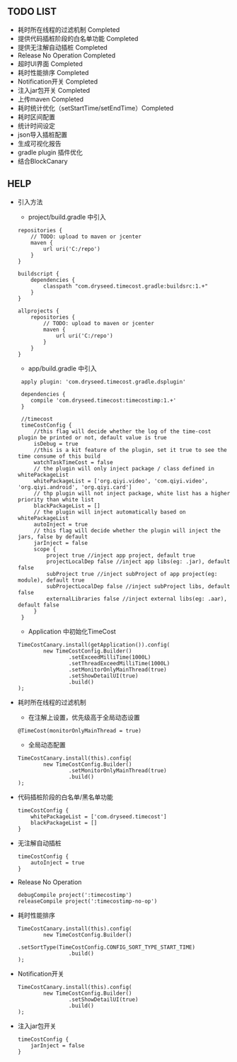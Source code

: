 ## TODO LIST
* 耗时所在线程的过滤机制 Completed
* 提供代码插桩阶段的白名单功能 Completed
* 提供无注解自动插桩 Completed
* Release No Operation Completed
* 超时UI界面 Completed
* 耗时性能排序 Completed
* Notification开关 Completed
* 注入jar包开关 Completed
* 上传maven Completed
* 耗时统计优化（setStartTime/setEndTime）Completed
* 耗时区间配置
* 统计时间设定
* json导入插桩配置
* 生成可视化报告
* gradle plugin 插件优化
* 结合BlockCanary


## HELP

* 引入方法
    * project/build.gradle 中引入
    ```
    repositories {
        // TODO: upload to maven or jcenter
        maven {
            url uri('C:/repo')
        }
    }

    buildscript {
        dependencies {
            classpath "com.dryseed.timecost.gradle:buildsrc:1.+"
        }
    }

    allprojects {
        repositories {
            // TODO: upload to maven or jcenter
            maven {
                url uri('C:/repo')
            }
        }
    }
    ```
    * app/build.gradle 中引入
    ```
     apply plugin: 'com.dryseed.timecost.gradle.dsplugin'

     dependencies {
        compile 'com.dryseed.timecost:timecostimp:1.+'
     }

     //timecost
     timeCostConfig {
         //this flag will decide whether the log of the time-cost plugin be printed or not, default value is true
         isDebug = true
         //this is a kit feature of the plugin, set it true to see the time consume of this build
         watchTaskTimeCost = false
         // the plugin will only inject package / class defined in whitePackageList
         whitePackageList = ['org.qiyi.video', 'com.qiyi.video', 'org.qiyi.android', 'org.qiyi.card']
         // thp plugin will not inject package, white list has a higher priority than white list
         blackPackageList = []
         // the plugin will inject automatically based on whitePackageList
         autoInject = true
         // this flag will decide whether the plugin will inject the jars, false by default
         jarInject = false
         scope {
             project true //inject app project, default true
             projectLocalDep false //inject app libs(eg: .jar), default false
             subProject true //inject subProject of app project(eg: module), default true
             subProjectLocalDep false //inject subProject libs, default false
             externalLibraries false //inject external libs(eg: .aar), default false
         }
     }
    ```
    * Application 中初始化TimeCost
    ```
    TimeCostCanary.install(getApplication()).config(
            new TimeCostConfig.Builder()
                    .setExceedMilliTime(1000L)
                    .setThreadExceedMilliTime(1000L)
                    .setMonitorOnlyMainThread(true)
                    .setShowDetailUI(true)
                    .build()
    );
    ```

* 耗时所在线程的过滤机制
    * 在注解上设置，优先级高于全局动态设置
    ```
    @TimeCost(monitorOnlyMainThread = true)
    ```
    * 全局动态配置
    ```
    TimeCostCanary.install(this).config(
            new TimeCostConfig.Builder()
                    .setMonitorOnlyMainThread(true)
                    .build()
    );
    ```

* 代码插桩阶段的白名单/黑名单功能
    ```
    timeCostConfig {
        whitePackageList = ['com.dryseed.timecost']
        blackPackageList = []
    }
    ```

* 无注解自动插桩
    ```
    timeCostConfig {
        autoInject = true
    }
    ```

* Release No Operation
    ```
    debugCompile project(':timecostimp')
    releaseCompile project(':timecostimp-no-op')
    ```

* 耗时性能排序
    ```
    TimeCostCanary.install(this).config(
            new TimeCostConfig.Builder()
                    .setSortType(TimeCostConfig.CONFIG_SORT_TYPE_START_TIME)
                    .build()
    );
    ```

* Notification开关
    ```
    TimeCostCanary.install(this).config(
            new TimeCostConfig.Builder()
                    .setShowDetailUI(true)
                    .build()
    );
    ```

* 注入jar包开关
    ```
    timeCostConfig {
        jarInject = false
    }
    ```











